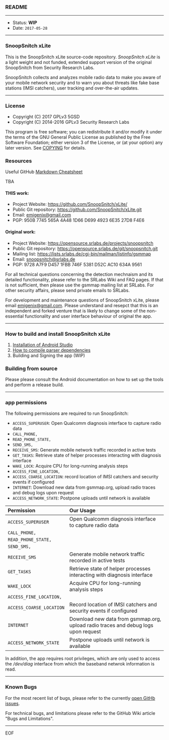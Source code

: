 
### README ###

---
* Status:     **WIP**
* Date:       `2017-05-28`
---


### SnoopSnitch xLite ###

This is the SnoopSnitch xLite source-code repository. *SnoopSnitch xLite* is a
light weight and not funded, extended support version of the original 
SnoopSnitch from Security Research Labs.

SnoopSnitch collects and analyzes mobile radio data to make you aware of your
mobile network security and to warn you about threats like fake base stations
(IMSI catchers), user tracking and over-the-air updates.

---

### License ###


   * Copyright (C) 2017       GPLv3  5GSD
   * Copyright (C) 2014-2016  GPLv3  Security Research Labs

   This program is free software; you can redistribute it and/or modify
   it under the terms of the GNU General Public License as published by
   the Free Software Foundation; either version 3 of the License, or
   (at your option) any later version. See [COPYING](https://github.com/SnoopSnitch/xLite/blob/master/COPYING) for details.



### Resources ###

Useful GitHub [Markdown Cheatsheet](https://github.com/adam-p/markdown-here/wiki/Markdown-Cheatsheet)

TBA


#### THIS work: ####

* Project Website:       https://github.com/SnoopSnitch/xLite/
* Public Git repository: https://github.com/SnoopSnitch/xLite.git
* Email:                 emigenix@gmail.com
* PGP:                   950B 7745 565A 4A48 1D66  D699 4923 6E35 27D8 F4E6


#### Original work: ####

* Project Website:       https://opensource.srlabs.de/projects/snoopsnitch
* Public Git repository: https://opensource.srlabs.de/git/snoopsnitch.git
* Mailing list:          https://lists.srlabs.de/cgi-bin/mailman/listinfo/gsmmap
* Email:                 snoopsnitch@srlabs.de 
* PGP:                   9728 A7F9 D457 1FBB 746F  5381 D52C AC10 634A 9561


For all technical questions concerning the detection mechnaism and its 
detailed functionality, please refer to the SRLabs Wiki and FAQ pages.
If that is not sufficient, then please use the gsmmap mailing list at SRLabs.
For other security affairs, please send private emails to SRLabs. 


For development and maintenance questions of SnoopSnitch xLite,
please email emigenix@gmail.com. Please understand and resepct that 
this is an independent and forked venture that is likely to change 
some of the non-essential functionality and user interface behaviour 
of original the app. 

---

### How to build and install SnoopSnitch xLite ###

 1. [Installation of Android Studio](https://github.com/SnoopSnitch/xLite/blob/master/INSTALL_AS.md)
 2. [How to compile parser dependencies](https://github.com/SnoopSnitch/xLite/blob/master/COMPILE.md)
 3. Building and Signing the app (WIP)


### Building from source ###


Please please consult the Android documentation on how to set up the tools and
perform a release build.


[1]: https://developer.android.com/sdk/ 
[2]: https://developer.android.com/tools/sdk/ndk/ 


---

### app permissions ###

The following permissions are required to run SnoopSnitch:

   * `ACCESS_SUPERUSER`:       Open Qualcomm diagnosis interface to capture radio data
   * `CALL_PHONE,` 
   * `READ_PHONE_STATE,` 
   * `SEND_SMS,` 
   * `RECEIVE_SMS`:            Generate mobile network traffic recorded in active tests
   * `GET_TASKS`:              Retrieve state of helper processes interacting with diagnosis interface
   * `WAKE_LOCK`:              Acquire CPU for long-running analysis steps
   * `ACCESS_FINE_LOCATION,` 
   * `ACCESS_COARSE_LOCATION`: record location of IMSI catchers and security events if configured
   * `INTERNET`:               Download new data from gsmmap.org, upload radio traces and debug logs upon request
   * `ACCESS_NETWORK_STATE`:   Postpone uploads until network is available

| Permission               | Our Usage |
|:------------------------ |:--------- |
| `ACCESS_SUPERUSER`       | Open Qualcomm diagnosis interface to capture radio data |
| `CALL_PHONE,`            |  |
| `READ_PHONE_STATE,`      |  |
| `SEND_SMS,`              |  |
| `RECEIVE_SMS`            | Generate mobile network traffic recorded in active tests |
| `GET_TASKS`              | Retrieve state of helper processes interacting with diagnosis interface |
| `WAKE_LOCK`              | Acquire CPU for long-running analysis steps |
| `ACCESS_FINE_LOCATION,`  |  |
| `ACCESS_COARSE_LOCATION` | Record location of IMSI catchers and security events if configured |
| `INTERNET`               | Download new data from gsmmap.org, upload radio traces and debug logs upon request |
| `ACCESS_NETWORK_STATE`   | Postpone uploads until network is available |


In addition, the app requires root privileges, which are only used to access 
the */dev/diag* interface from which the baseband netwrok information is read.

---

### Known Bugs ###

For the most recent list of bugs, please refer to the currently [open GitHb issues]().

For technical bugs, and limitations please refer to the GitHub Wiki article "Bugs and Limitations".



----

EOF


